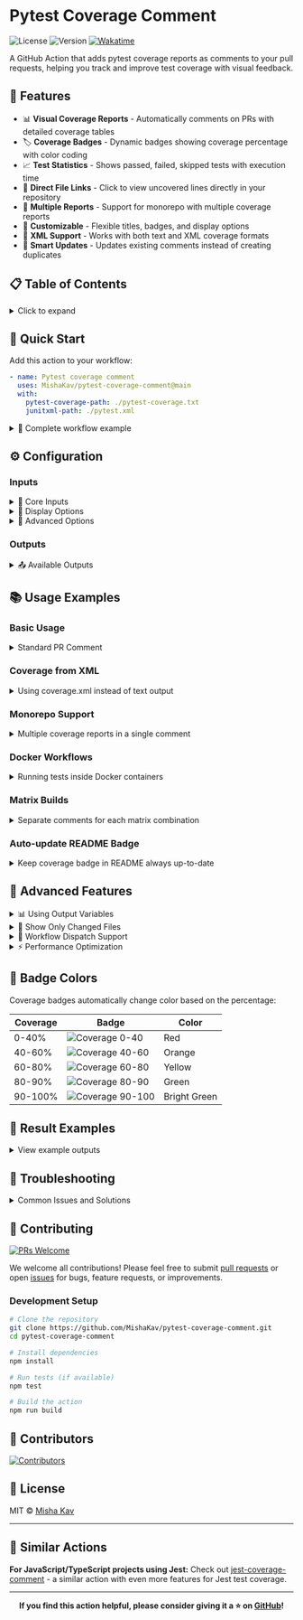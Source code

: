 # Pytest Coverage Comment

![License](https://img.shields.io/github/license/MishaKav/pytest-coverage-comment)
![Version](https://img.shields.io/github/package-json/v/MishaKav/pytest-coverage-comment)
[![Wakatime](https://wakatime.com/badge/user/f838c8aa-c197-42f0-b335-cd1d26159dfd/project/b1e64a51-e518-4b91-bb00-189ffdd444c6.svg)](https://wakatime.com/badge/user/f838c8aa-c197-42f0-b335-cd1d26159dfd/project/b1e64a51-e518-4b91-bb00-189ffdd444c6)

A GitHub Action that adds pytest coverage reports as comments to your pull requests, helping you track and improve test coverage with visual feedback.

## 🎯 Features

- 📊 **Visual Coverage Reports** - Automatically comments on PRs with detailed coverage tables
- 🏷️ **Coverage Badges** - Dynamic badges showing coverage percentage with color coding
- 📈 **Test Statistics** - Shows passed, failed, skipped tests with execution time
- 🔗 **Direct File Links** - Click to view uncovered lines directly in your repository
- 📁 **Multiple Reports** - Support for monorepo with multiple coverage reports
- 🎨 **Customizable** - Flexible titles, badges, and display options
- 📝 **XML Support** - Works with both text and XML coverage formats
- 🚀 **Smart Updates** - Updates existing comments instead of creating duplicates

## 📋 Table of Contents

<details>
<summary>Click to expand</summary>

- [Pytest Coverage Comment](#pytest-coverage-comment)
  - [🎯 Features](#-features)
  - [📋 Table of Contents](#-table-of-contents)
  - [🚀 Quick Start](#-quick-start)
  - [⚙️ Configuration](#️-configuration)
    - [Inputs](#inputs)
    - [Outputs](#outputs)
  - [📚 Usage Examples](#-usage-examples)
    - [Basic Usage](#basic-usage)
    - [Coverage from XML](#coverage-from-xml)
    - [Monorepo Support](#monorepo-support)
    - [Docker Workflows](#docker-workflows)
    - [Matrix Builds](#matrix-builds)
    - [Auto-update README Badge](#auto-update-readme-badge)
  - [🔬 Advanced Features](#-advanced-features)
  - [🎨 Badge Colors](#-badge-colors)
  - [📸 Result Examples](#-result-examples)
    - [Standard Comment (Collapsed)](#standard-comment-collapsed)
    - [Expanded Coverage Report](#expanded-coverage-report)
    - [Multiple Files (Monorepo)](#multiple-files-monorepo)
  - [🔧 Troubleshooting](#-troubleshooting)
    - [Comment Not Appearing](#comment-not-appearing)
    - [Coverage Report Too Large](#coverage-report-too-large)
    - [GitHub Step Summary Too Large](#github-step-summary-too-large)
    - [Files Not Found](#files-not-found)
    - [Wrong File Links](#wrong-file-links)
  - [🤝 Contributing](#-contributing)
    - [Development Setup](#development-setup)
  - [👥 Contributors](#-contributors)
  - [📄 License](#-license)
  - [🔗 Similar Actions](#-similar-actions)

</details>

## 🚀 Quick Start

Add this action to your workflow:

```yaml
- name: Pytest coverage comment
  uses: MishaKav/pytest-coverage-comment@main
  with:
    pytest-coverage-path: ./pytest-coverage.txt
    junitxml-path: ./pytest.xml
```

<details>
<summary>📖 Complete workflow example</summary>

```yaml
name: pytest-coverage-comment
on:
  pull_request:
    branches:
      - '*'

permissions:
  contents: write
  checks: write
  pull-requests: write

jobs:
  test:
    runs-on: ubuntu-latest
    steps:
      - uses: actions/checkout@v4

      - name: Set up Python
        uses: actions/setup-python@v5
        with:
          python-version: 3.11

      - name: Install dependencies
        run: |
          pip install pytest pytest-cov

      - name: Run tests with coverage
        run: |
          pytest --junitxml=pytest.xml --cov-report=term-missing:skip-covered --cov=src tests/ | tee pytest-coverage.txt

      - name: Pytest coverage comment
        uses: MishaKav/pytest-coverage-comment@main
        with:
          pytest-coverage-path: ./pytest-coverage.txt
          junitxml-path: ./pytest.xml
```

</details>

## ⚙️ Configuration

### Inputs

<details>
<summary>📝 Core Inputs</summary>

| Name                       | Required | Default                 | Description                                                             |
| -------------------------- | -------- | ----------------------- | ----------------------------------------------------------------------- |
| `github-token`             | ✓        | `${{github.token}}`     | GitHub token for API access to create/update comments                  |
| `pytest-coverage-path`     |          | `./pytest-coverage.txt` | Path to pytest text coverage output (from `--cov-report=term-missing`) |
| `pytest-xml-coverage-path` |          |                         | Path to XML coverage report (from `--cov-report=xml:coverage.xml`)     |
| `junitxml-path`            |          |                         | Path to JUnit XML file for test statistics (passed/failed/skipped)     |
| `issue-number`             |          |                         | Pull request number to comment on (required for workflow_dispatch/workflow_run events) |

</details>

<details>
<summary>🎨 Display Options</summary>

| Name                        | Default           | Description                                                        |
| --------------------------- | ----------------- | ------------------------------------------------------------------ |
| `title`                     | `Coverage Report` | Main title for the coverage comment (useful for monorepo projects) |
| `badge-title`               | `Coverage`        | Text shown on the coverage percentage badge                        |
| `junitxml-title`            |                   | Title for the test summary section from JUnit XML                  |
| `hide-badge`                | `false`           | Hide the coverage percentage badge from the comment                |
| `hide-report`               | `false`           | Hide the detailed coverage table (show only summary and badge)     |
| `hide-comment`              | `false`           | Skip creating PR comment entirely (useful for using outputs only)  |
| `report-only-changed-files` | `false`           | Show only files changed in the current pull request                |
| `xml-skip-covered`          | `false`           | Hide files with 100% coverage from XML coverage reports            |
| `remove-link-from-badge`    | `false`           | Remove hyperlink from coverage badge (badge becomes plain image)   |
| `remove-links-to-files`     | `false`           | Remove file links from coverage table to reduce comment size       |
| `remove-links-to-lines`     | `false`           | Remove line number links from coverage table to reduce comment size |

</details>

<details>
<summary>🔧 Advanced Options</summary>

| Name                    | Default | Description                                                                            |
| ----------------------- | ------- | -------------------------------------------------------------------------------------- |
| `create-new-comment`    | `false` | Create new comment on each run instead of updating existing comment                   |
| `unique-id-for-comment` |         | Unique identifier for matrix builds to update separate comments (e.g., `${{ matrix.python-version }}`) |
| `default-branch`        | `main`  | Base branch name for file links in coverage report (e.g., main, master)               |
| `coverage-path-prefix`  |         | Prefix to add to file paths in coverage report links                                  |
| `multiple-files`        |         | Generate single comment with multiple coverage reports (useful for monorepos)          |

</details>

### Outputs

<details>
<summary>📤 Available Outputs</summary>

| Name                 | Example         | Description                                                                     |
| -------------------- | --------------- | ------------------------------------------------------------------------------- |
| `coverage`           | `85%`           | Coverage percentage from pytest report                                         |
| `color`              | `green`         | Badge color based on coverage percentage (red/orange/yellow/green/brightgreen) |
| `coverageHtml`       | HTML string     | Full HTML coverage report with clickable links to uncovered lines              |
| `summaryReport`      | Markdown string | Test summary in markdown format with statistics (tests/skipped/failures/errors/time) |
| `warnings`           | `42`            | Number of coverage warnings from pytest-cov                                    |
| `tests`              | `109`           | Total number of tests run (from JUnit XML)                                     |
| `skipped`            | `2`             | Number of skipped tests (from JUnit XML)                                       |
| `failures`           | `0`             | Number of failed tests (from JUnit XML)                                        |
| `errors`             | `0`             | Number of test errors (from JUnit XML)                                         |
| `time`               | `12.5`          | Test execution time in seconds (from JUnit XML)                                |
| `notSuccessTestInfo` | JSON string     | JSON details of failed, errored, and skipped tests (from JUnit XML)            |

</details>

## 📚 Usage Examples

### Basic Usage

<details>
<summary>Standard PR Comment</summary>

```yaml
- name: Run tests
  run: |
    pytest --junitxml=pytest.xml --cov-report=term-missing:skip-covered --cov=src tests/ | tee pytest-coverage.txt

- name: Coverage comment
  uses: MishaKav/pytest-coverage-comment@main
  with:
    pytest-coverage-path: ./pytest-coverage.txt
    junitxml-path: ./pytest.xml
```

</details>

### Coverage from XML

<details>
<summary>Using coverage.xml instead of text output</summary>

```yaml
- name: Generate XML coverage
  run: |
    pytest --cov-report=xml:coverage.xml --cov=src tests/

- name: Coverage comment
  uses: MishaKav/pytest-coverage-comment@main
  with:
    pytest-xml-coverage-path: ./coverage.xml
    junitxml-path: ./pytest.xml
```

</details>

### Monorepo Support

<details>
<summary>Multiple coverage reports in a single comment</summary>

```yaml
- name: Coverage comment
  uses: MishaKav/pytest-coverage-comment@main
  with:
    multiple-files: |
      Backend API, ./backend/pytest-coverage.txt, ./backend/pytest.xml
      Frontend SDK, ./frontend/pytest-coverage.txt, ./frontend/pytest.xml
      Data Pipeline, ./pipeline/pytest-coverage.txt, ./pipeline/pytest.xml
```

This creates a consolidated table showing all coverage reports:

| Title         | Coverage | Tests | Time  |
| ------------- | -------- | ----- | ----- |
| Backend API   | 85%      | 156   | 23.4s |
| Frontend SDK  | 92%      | 89    | 12.1s |
| Data Pipeline | 78%      | 234   | 45.6s |

</details>

### Docker Workflows

<details>
<summary>Running tests inside Docker containers</summary>

```yaml
- name: Run tests in Docker
  run: |
    docker run -v /tmp:/tmp $IMAGE_TAG \
      python -m pytest \
        --cov-report=term-missing:skip-covered \
        --junitxml=/tmp/pytest.xml \
        --cov=src tests/ | tee /tmp/pytest-coverage.txt

- name: Coverage comment
  uses: MishaKav/pytest-coverage-comment@main
  with:
    pytest-coverage-path: /tmp/pytest-coverage.txt
    junitxml-path: /tmp/pytest.xml
```

</details>

### Matrix Builds

<details>
<summary>Separate comments for each matrix combination</summary>

```yaml
strategy:
  matrix:
    python-version: ['3.9', '3.10', '3.11']
    os: [ubuntu-latest, windows-latest]

steps:
  - name: Coverage comment
    uses: MishaKav/pytest-coverage-comment@main
    with:
      pytest-coverage-path: ./pytest-coverage.txt
      junitxml-path: ./pytest.xml
      unique-id-for-comment: ${{ matrix.python-version }}-${{ matrix.os }}
      title: Coverage for Python ${{ matrix.python-version }} on ${{ matrix.os }}
```

</details>

### Auto-update README Badge

<details>
<summary>Keep coverage badge in README always up-to-date</summary>

First, add placeholders to your README.md:

```markdown
<!-- Pytest Coverage Comment:Begin -->
<!-- Pytest Coverage Comment:End -->
```

Then use this workflow:

```yaml
name: Update Coverage Badge
on:
  push:
    branches: [main]

permissions:
  contents: write

jobs:
  update-badge:
    runs-on: ubuntu-latest
    steps:
      - uses: actions/checkout@v4
        with:
          persist-credentials: false
          fetch-depth: 0

      - name: Run tests
        run: |
          pytest --junitxml=pytest.xml --cov-report=term-missing --cov=src tests/ | tee pytest-coverage.txt

      - name: Coverage comment
        id: coverage
        uses: MishaKav/pytest-coverage-comment@main
        with:
          pytest-coverage-path: ./pytest-coverage.txt
          junitxml-path: ./pytest.xml
          hide-comment: true

      - name: Update README
        run: |
          sed -i '/<!-- Pytest Coverage Comment:Begin -->/,/<!-- Pytest Coverage Comment:End -->/c\<!-- Pytest Coverage Comment:Begin -->\n${{ steps.coverage.outputs.coverageHtml }}\n<!-- Pytest Coverage Comment:End -->' ./README.md

      - name: Commit changes
        uses: stefanzweifel/git-auto-commit-action@v5
        with:
          commit_message: 'docs: update coverage badge'
          file_pattern: README.md
```

</details>

## 🔬 Advanced Features

<details>
<summary>📊 Using Output Variables</summary>

```yaml
- name: Coverage comment
  id: coverage
  uses: MishaKav/pytest-coverage-comment@main
  with:
    pytest-coverage-path: ./pytest-coverage.txt
    junitxml-path: ./pytest.xml

- name: Create coverage badge
  uses: schneegans/dynamic-badges-action@v1.7.0
  with:
    auth: ${{ secrets.GIST_SECRET }}
    gistID: your-gist-id
    filename: coverage.json
    label: Coverage
    message: ${{ steps.coverage.outputs.coverage }}
    color: ${{ steps.coverage.outputs.color }}

- name: Fail if coverage too low
  if: ${{ steps.coverage.outputs.coverage < 80 }}
  run: |
    echo "Coverage is below 80%!"
    exit 1
```

</details>

<details>
<summary>🎯 Show Only Changed Files</summary>

```yaml
- name: Coverage comment (changed files only)
  uses: MishaKav/pytest-coverage-comment@main
  with:
    pytest-coverage-path: ./pytest-coverage.txt
    junitxml-path: ./pytest.xml
    report-only-changed-files: true
```

This is particularly useful for large codebases where you want to focus on coverage for files modified in the PR.

</details>

<details>
<summary>🔀 Workflow Dispatch Support</summary>

```yaml
name: Manual Coverage Report
on:
  workflow_dispatch:
    inputs:
      pr_number:
        description: 'Pull Request number'
        required: true

jobs:
  coverage:
    runs-on: ubuntu-latest
    steps:
      - name: Coverage comment
        uses: MishaKav/pytest-coverage-comment@main
        with:
          pytest-coverage-path: ./pytest-coverage.txt
          junitxml-path: ./pytest.xml
          issue-number: ${{ github.event.inputs.pr_number }}
```

</details>

<details>
<summary>⚡ Performance Optimization</summary>

For large coverage reports that might exceed GitHub's comment size limits:

```yaml
- name: Coverage comment
  uses: MishaKav/pytest-coverage-comment@main
  with:
    pytest-coverage-path: ./pytest-coverage.txt
    junitxml-path: ./pytest.xml
    hide-report: true # Show only summary and badge
    xml-skip-covered: true # Skip files with 100% coverage
    report-only-changed-files: true # Only show changed files
    remove-links-to-files: true # Remove clickable file links
    remove-links-to-lines: true # Remove clickable line number links
```

**Link Removal Options:**

- `remove-links-to-files: true` - Removes clickable links to files. Instead of `[example.py](link)`, shows plain `example.py`
- `remove-links-to-lines: true` - Removes clickable links to line numbers. Instead of `[14-18](link)`, shows plain `14-18`

These options significantly reduce comment size while preserving all coverage information.

</details>

## 🎨 Badge Colors

Coverage badges automatically change color based on the percentage:

| Coverage | Badge                                                                           | Color        |
| -------- | ------------------------------------------------------------------------------- | ------------ |
| 0-40%    | ![Coverage 0-40](https://img.shields.io/badge/Coverage-20%25-red.svg)           | Red          |
| 40-60%   | ![Coverage 40-60](https://img.shields.io/badge/Coverage-50%25-orange.svg)       | Orange       |
| 60-80%   | ![Coverage 60-80](https://img.shields.io/badge/Coverage-70%25-yellow.svg)       | Yellow       |
| 80-90%   | ![Coverage 80-90](https://img.shields.io/badge/Coverage-85%25-green.svg)        | Green        |
| 90-100%  | ![Coverage 90-100](https://img.shields.io/badge/Coverage-95%25-brightgreen.svg) | Bright Green |

## 📸 Result Examples

<details>
<summary>View example outputs</summary>

### Standard Comment (Collapsed)

![Collapsed Comment](https://user-images.githubusercontent.com/289035/120536428-c7664a80-c3ec-11eb-9cce-3ac53343fac4.png)

### Expanded Coverage Report

![Expanded Report](https://user-images.githubusercontent.com/289035/120536607-f8df1600-c3ec-11eb-9f49-c6d7571e43ac.png)

### Multiple Files (Monorepo)

![Multiple Files](https://user-images.githubusercontent.com/289035/122121939-ddd0c500-ce34-11eb-8546-89a8a769e065.png)

</details>

## 🔧 Troubleshooting

<details>
<summary>Common Issues and Solutions</summary>

### Comment Not Appearing

**Issue**: The action runs successfully but no comment appears on the PR.

**Solutions**:

- Ensure proper permissions are set:
  ```yaml
  permissions:
    contents: write
    pull-requests: write
  ```
- For `workflow_dispatch`, provide the `issue-number` input
- Check if `hide-comment` is set to `false`

### Coverage Report Too Large

**Issue**: "Comment is too long (maximum is 65536 characters)"

**Solutions**:

- Use `xml-skip-covered: true` to hide fully covered files
- Enable `report-only-changed-files: true`
- Set `hide-report: true` to show only summary
- Use `remove-links-to-files: true` to remove clickable file links
- Use `remove-links-to-lines: true` to remove clickable line number links
- Use `--cov-report=term-missing:skip-covered` in pytest

### GitHub Step Summary Too Large

**Issue**: "GitHub Action Summary too big" (exceeds 1MB limit)

**Solution**: As of v1.1.55, the action automatically truncates summaries that exceed GitHub's 1MB limit.

### Files Not Found

**Issue**: "No such file or directory" errors

**Solutions**:

- Use absolute paths or paths relative to `$GITHUB_WORKSPACE`
- For Docker workflows, ensure volumes are mounted correctly
- Check that coverage files are generated before the action runs

### Wrong File Links

**Issue**: Links in the coverage report point to wrong files or 404

**Solutions**:

- Set `default-branch` to your repository's main branch
- Use `coverage-path-prefix` if your test paths differ from repository structure
- Ensure the action runs on the correct commit SHA

</details>

## 🤝 Contributing

[![PRs Welcome](https://img.shields.io/badge/PRs-welcome-brightgreen.svg?style=flat-square)](http://makeapullrequest.com)

We welcome all contributions! Please feel free to submit [pull requests](https://github.com/MishaKav/pytest-coverage-comment/pulls) or open [issues](https://github.com/MishaKav/pytest-coverage-comment/issues) for bugs, feature requests, or improvements.

### Development Setup

```bash
# Clone the repository
git clone https://github.com/MishaKav/pytest-coverage-comment.git
cd pytest-coverage-comment

# Install dependencies
npm install

# Run tests (if available)
npm test

# Build the action
npm run build
```

## 👥 Contributors

<a href="https://github.com/MishaKav/pytest-coverage-comment/graphs/contributors">
  <img src="https://contrib.rocks/image?repo=MishaKav/pytest-coverage-comment" alt="Contributors" />
</a>

## 📄 License

MIT © [Misha Kav](https://github.com/MishaKav)

---

## 🔗 Similar Actions

**For JavaScript/TypeScript projects using Jest:**
Check out [jest-coverage-comment](https://github.com/marketplace/actions/jest-coverage-comment) - a similar action with even more features for Jest test coverage.

---

<div align="center">

**If you find this action helpful, please consider giving it a ⭐ on [GitHub](https://github.com/MishaKav/pytest-coverage-comment)!**

</div>

